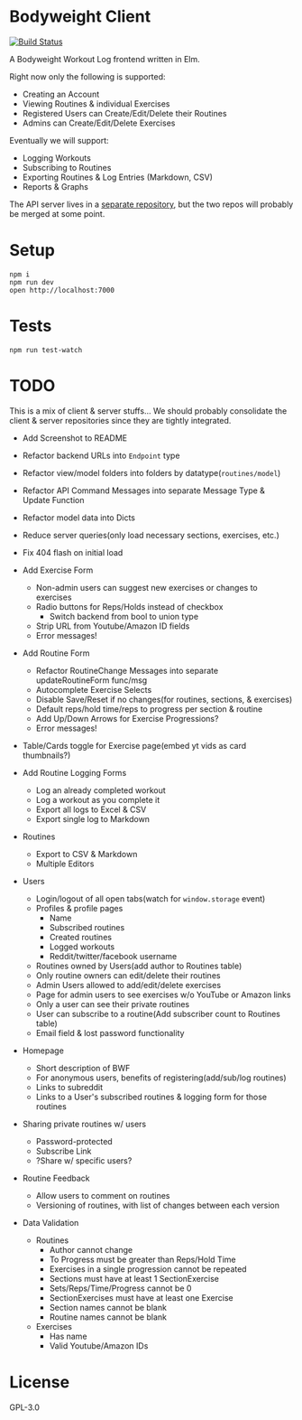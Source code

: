 # Bodyweight Client

[![Build Status](https://travis-ci.org/prikhi/bodyweight-client.svg?branch=master)](https://travis-ci.org/prikhi/bodyweight-client)

A Bodyweight Workout Log frontend written in Elm.

Right now only the following is supported:

* Creating an Account
* Viewing Routines & individual Exercises
* Registered Users can Create/Edit/Delete their Routines
* Admins can Create/Edit/Delete Exercises


Eventually we will support:

* Logging Workouts
* Subscribing to Routines
* Exporting Routines & Log Entries (Markdown, CSV)
* Reports & Graphs


The API server lives in a [separate
repository](https://github.com/prikhi/bodyweight-server), but the two repos
will probably be merged at some point.

# Setup

```
npm i
npm run dev
open http://localhost:7000
```

# Tests

```
npm run test-watch
```

# TODO

This is a mix of client & server stuffs... We should probably consolidate the
client & server repositories since they are tightly integrated.

* Add Screenshot to README
* Refactor backend URLs into `Endpoint` type
* Refactor view/model folders into folders by datatype(`routines/model`)
* Refactor API Command Messages into separate Message Type & Update Function
* Refactor model data into Dicts
* Reduce server queries(only load necessary sections, exercises, etc.)
* Fix 404 flash on initial load
* Add Exercise Form
    * Non-admin users can suggest new exercises or changes to exercises
    * Radio buttons for Reps/Holds instead of checkbox
        * Switch backend from bool to union type
    * Strip URL from Youtube/Amazon ID fields
    * Error messages!
* Add Routine Form
    * Refactor RoutineChange Messages into separate updateRoutineForm func/msg
    * Autocomplete Exercise Selects
    * Disable Save/Reset if no changes(for routines, sections, & exercises)
    * Default reps/hold time/reps to progress per section & routine
    * Add Up/Down Arrows for Exercise Progressions?
    * Error messages!
* Table/Cards toggle for Exercise page(embed yt vids as card thumbnails?)
* Add Routine Logging Forms
    * Log an already completed workout
    * Log a workout as you complete it
    * Export all logs to Excel & CSV
    * Export single log to Markdown
* Routines
    * Export to CSV & Markdown
    * Multiple Editors
* Users
    * Login/logout of all open tabs(watch for `window.storage` event)
    * Profiles & profile pages
        * Name
        * Subscribed routines
        * Created routines
        * Logged workouts
        * Reddit/twitter/facebook username
    * Routines owned by Users(add author to Routines table)
    * Only routine owners can edit/delete their routines
    * Admin Users allowed to add/edit/delete exercises
    * Page for admin users to see exercises w/o YouTube or Amazon links
    * Only a user can see their private routines
    * User can subscribe to a routine(Add subscriber count to Routines table)
    * Email field & lost password functionality
* Homepage
    * Short description of BWF
    * For anonymous users, benefits of registering(add/sub/log routines)
    * Links to subreddit
    * Links to a User's subscribed routines & logging form for those routines
* Sharing private routines w/ users
    * Password-protected
    * Subscribe Link
    * ?Share w/ specific users?
* Routine Feedback
    * Allow users to comment on routines
    * Versioning of routines, with list of changes between each version

* Data Validation
    * Routines
        * Author cannot change
        * To Progress must be greater than Reps/Hold Time
        * Exercises in a single progression cannot be repeated
        * Sections must have at least 1 SectionExercise
        * Sets/Reps/Time/Progress cannot be 0
        * SectionExercises must have at least one Exercise
        * Section names cannot be blank
        * Routine names cannot be blank
    * Exercises
        * Has name
        * Valid Youtube/Amazon IDs

# License

GPL-3.0
